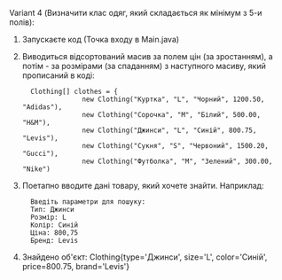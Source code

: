 Variant 4 (Визначити клас одяг, який складається як мінімум з 5-и полів):
1) Запускаєте код (Точка входу в Main.java)
2) Виводиться відсортований масив за полем цін (за зростанням), а потім - за розмірами (за спаданням) з наступного масиву, який прописаний в коді:
   
         Clothing[] clothes = {
                      new Clothing("Куртка", "L", "Чорний", 1200.50, "Adidas"),
                      new Clothing("Сорочка", "M", "Білий", 500.00, "H&M"),
                      new Clothing("Джинси", "L", "Синій", 800.75, "Levis"),
                      new Clothing("Сукня", "S", "Червоний", 1500.20, "Gucci"),
                      new Clothing("Футболка", "M", "Зелений", 300.00, "Nike")
4) Поетапно вводите дані товару, який хочете знайти. Наприклад:
   
         Введіть параметри для пошуку:
         Тип: Джинси
         Розмір: L
         Колір: Синій
         Ціна: 800,75
         Бренд: Levis
5) Знайдено об'єкт: Clothing{type='Джинси', size='L', color='Синій', price=800.75, brand='Levis'}
